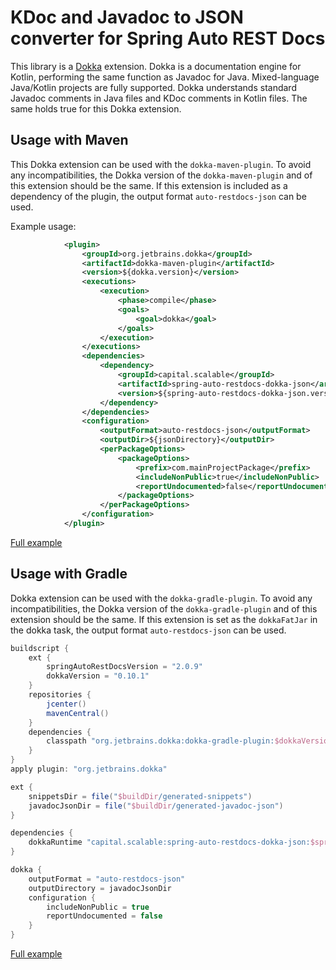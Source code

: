 # KDoc and Javadoc to JSON converter for Spring Auto REST Docs

This library is a [Dokka](https://github.com/Kotlin/dokka) extension.
Dokka is a documentation engine for Kotlin, performing the same function as Javadoc for Java.
Mixed-language Java/Kotlin projects are fully supported.
Dokka understands standard Javadoc comments in Java files and KDoc comments in Kotlin files.
The same holds true for this Dokka extension.

## Usage with Maven

This Dokka extension can be used with the `dokka-maven-plugin`.
To avoid any incompatibilities, the Dokka version of the `dokka-maven-plugin` and of this extension should be the same.
If this extension is included as a dependency of the plugin, the output format `auto-restdocs-json` can be used.

Example usage:
```xml
            <plugin>
                <groupId>org.jetbrains.dokka</groupId>
                <artifactId>dokka-maven-plugin</artifactId>
                <version>${dokka.version}</version>
                <executions>
                    <execution>
                        <phase>compile</phase>
                        <goals>
                            <goal>dokka</goal>
                        </goals>
                    </execution>
                </executions>
                <dependencies>
                    <dependency>
                        <groupId>capital.scalable</groupId>
                        <artifactId>spring-auto-restdocs-dokka-json</artifactId>
                        <version>${spring-auto-restdocs-dokka-json.version}</version>
                    </dependency>
                </dependencies>
                <configuration>
                    <outputFormat>auto-restdocs-json</outputFormat>
                    <outputDir>${jsonDirectory}</outputDir>
                    <perPackageOptions>
                        <packageOptions>
                            <prefix>com.mainProjectPackage</prefix>
                            <includeNonPublic>true</includeNonPublic>
                            <reportUndocumented>false</reportUndocumented>
                        </packageOptions>
                    </perPackageOptions>
                </configuration>
            </plugin>
```
[Full example](https://github.com/ScaCap/spring-auto-restdocs/blob/master/samples/kotlin-webmvc/pom.xml)

## Usage with Gradle

Dokka extension can be used with the `dokka-gradle-plugin`.
To avoid any incompatibilities, the Dokka version of the `dokka-gradle-plugin` and of this extension should be the same.
If this extension is set as the `dokkaFatJar` in the dokka task, the output format `auto-restdocs-json` can be used.

```groovy
buildscript {
    ext {
        springAutoRestDocsVersion = "2.0.9"
        dokkaVersion = "0.10.1"
    }
    repositories {
        jcenter()
        mavenCentral()
    }
    dependencies {
        classpath "org.jetbrains.dokka:dokka-gradle-plugin:$dokkaVersion"
    }
}
apply plugin: "org.jetbrains.dokka"

ext {
    snippetsDir = file("$buildDir/generated-snippets")
    javadocJsonDir = file("$buildDir/generated-javadoc-json")
}

dependencies {
    dokkaRuntime "capital.scalable:spring-auto-restdocs-dokka-json:$springAutoRestDocsVersion"
}

dokka {
    outputFormat = "auto-restdocs-json"
    outputDirectory = javadocJsonDir
    configuration {
        includeNonPublic = true
        reportUndocumented = false
    }
}
```
[Full example](https://github.com/ScaCap/spring-auto-restdocs/blob/master/samples/kotlin-webmvc/build.gradle)

